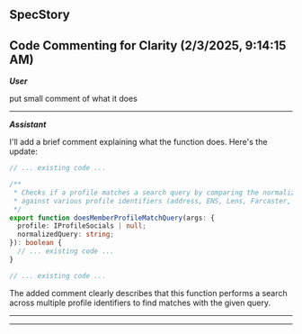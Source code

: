 ## SpecStory

## Code Commenting for Clarity (2/3/2025, 9:14:15 AM)

_**User**_

put small comment of what it does

---

_**Assistant**_

I'll add a brief comment explaining what the function does. Here's the update:

```typescript:features/search/search-by-conversation-membership/search-helpers.ts
// ... existing code ...

/**
 * Checks if a profile matches a search query by comparing the normalized query
 * against various profile identifiers (address, ENS, Lens, Farcaster, etc.)
 */
export function doesMemberProfileMatchQuery(args: {
  profile: IProfileSocials | null;
  normalizedQuery: string;
}): boolean {
  // ... existing code ...
}

// ... existing code ...
```

The added comment clearly describes that this function performs a search across multiple profile identifiers to find matches with the given query.

---



---

